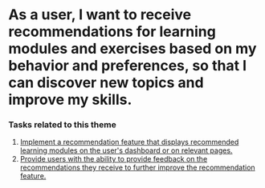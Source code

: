 # As a user, I want to receive recommendations for learning modules and exercises based on my behavior and preferences, so that I can discover new topics and improve my skills.

### Tasks related to this theme
1. [Implement a recommendation feature that displays recommended learning modules on the user's dashboard or on relevant pages.](tasks/t3.md)
2. [Provide users with the ability to provide feedback on the recommendations they receive to further improve the recommendation feature.](tasks/t4.md)
